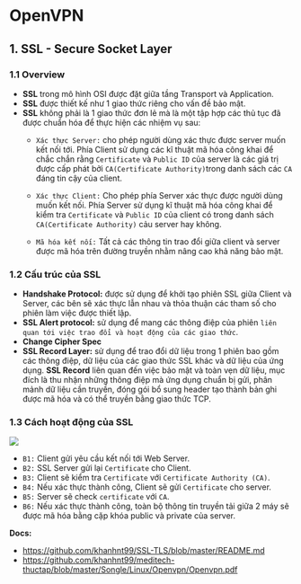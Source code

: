 # OpenVPN
## 1. SSL - Secure Socket Layer
### 1.1 Overview
- **SSL** trong mô hình OSI được đặt giữa tầng Transport và Application.
- **SSL** được thiết kế như 1 giao thức riêng cho vấn đề bảo mật.
- **SSL** không phải là 1 giao thức đơn lẻ mà là một tập hợp các thủ tục đã được chuẩn hóa để thực hiện các nhiệm vụ sau:
  + `Xác thực Server:` cho phép người dùng xác thực được server muốn kết nối tới. Phía Client sử dụng các kĩ thuật mã hóa công khai để chắc chắn rằng `Certificate` và `Public ID` của server là các giá trị được cấp phát bởi `CA(Certificate Authority)`trong danh sách các `CA` đáng tin cậy của client.

  + `Xác thực Client:` Cho phép phía Server xác thực được người dùng muốn kết nối. Phía Server sử dụng kĩ thuật mã hóa công khai để kiểm tra `Certificate` và `Public ID` của client có trong danh sách `CA(Certificate Authority)` cảu server hay không.

  + `Mã hóa kết nối:` Tất cả các thông tin trao đổi giữa client và server được mã hóa trên đường truyền nhằm nâng cao khả năng bảo mật.

### 1.2 Cấu trúc của SSL
- **Handshake Protocol:** được sử dụng để khởi tạo phiên SSL giữa Client và Server, các bên sẽ xác thực lẫn nhau và thỏa thuận các tham số cho phiên làm việc được thiết lập.
- **SSL Alert protocol:** sử dụng để mang các thông điệp của phiên `liên quan tới việc trao đổi và hoạt động của các giao thức`.
- **Change Cipher Spec**
- **SSL Record Layer:** sử dụng để trao đổi dữ liệu trong 1 phiên bao gồm các thông điệp, dữ liệu của các giao thức SSL khác và dữ liệu của ứng dụng. **SSL Record** liên quan đến việc bảo mật và toàn vẹn dữ liệu, mục đích là thu nhận những thông điệp mà ứng dụng chuẩn bị gửi, phân mảnh dữ liệu cần truyền, đóng gói bổ sung header tạo thành bản ghi được mã hóa và có thể truyền bằng giao thức TCP.

### 1.3 Cách hoạt động của SSL
![](https://camo.githubusercontent.com/3512f08168be3eb9a35257c9e8bc75f357683bcad05056b1f5181aee9b2166c4/687474703a2f2f692e696d6775722e636f6d2f64765473734b6c2e706e67)

- `B1:` Client gửi yêu cầu kết nối tới Web Server.
- `B2:` SSL Server gửi lại `Certificate` cho Client.
- `B3:` Client sẽ kiểm tra `Certificate` với `Certificate Authority (CA)`.
- `B4:` Nếu xác thực thành công, Client sẽ gửi `Certificate` cho server.
- `B5:` Server sẽ check `certificate` với `CA`.
- `B6:` Nếu xác thực thành công, toàn bộ thông tin truyền tải giữa 2 máy sẽ được mã hóa bằng cặp khóa public và private của server.

__Docs:__
- https://github.com/khanhnt99/SSL-TLS/blob/master/README.md
- https://github.com/khanhnt99/meditech-thuctap/blob/master/Songle/Linux/Openvpn/Openvpn.pdf